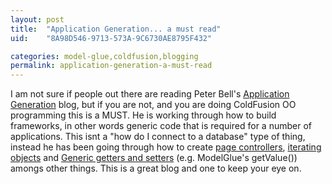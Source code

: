 ```yaml
---
layout: post
title:  "Application Generation... a must read"
uid:	"8A98D546-9713-573A-9C6730AE8795F432"

categories: model-glue,coldfusion,blogging
permalink: application-generation-a-must-read
---
```

I am not sure if people out there are reading Peter Bell's <a href="http://www.pbell.com/">Application Generation</a> blog, but if you are not, and you are doing ColdFusion OO programming this is a MUST. He is working through how to build  frameworks, in other words generic code that is required for a number of applications. This isnt a "how do I connect to a database" type of thing, instead he has been going through how to create <a href="http://www.pbell.com/index.cfm/2006/7/21/Pseudo-Page-Controllers">page controllers</a>, <a href="http://www.pbell.com/index.cfm/2006/7/12/An-Iterating-Business-Object">iterating objects</a> and <a href="http://www.pbell.com/index.cfm/2006/7/12/Generic-Getters-and-Setters">Generic getters and setters</a> (e.g. ModelGlue's getValue()) amongs other things. This is a great blog and one to keep your eye on.